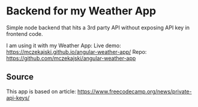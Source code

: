 # Backend for my Weather App

Simple node backend that hits a 3rd party API without exposing API key in frontend code.

I am using it with my Weather App: 
Live demo: https://mczekajski.github.io/angular-weather-app/
Repo: https://github.com/mczekajski/angular-weather-app

## Source

This app is based on article: https://www.freecodecamp.org/news/private-api-keys/
